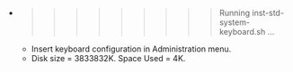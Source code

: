 * >>>>>>>>> Running inst-std-system-keyboard.sh ...
  * Insert keyboard configuration in Administration menu.
  * Disk size = 3833832K. Space Used = 4K.
